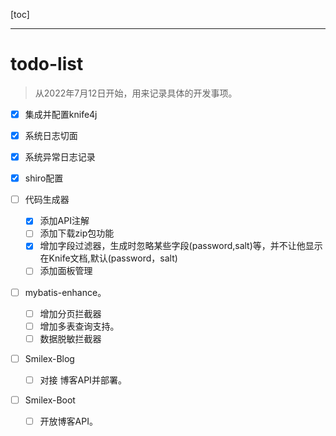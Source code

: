 [toc]

---



# todo-list

> 从2022年7月12日开始，用来记录具体的开发事项。

- [x] 集成并配置knife4j

- [x] 系统日志切面

- [x] 系统异常日志记录

- [x] shiro配置

- [ ] 代码生成器

  - [x] 添加API注解
  - [ ] 添加下载zip包功能
  - [x] 增加字段过滤器，生成时忽略某些字段(password,salt)等，并不让他显示在Knife文档,默认(password，salt)
  - [ ] 添加面板管理

- [ ] mybatis-enhance。

  - [ ] 增加分页拦截器
  - [ ] 增加多表查询支持。
  - [ ] 数据脱敏拦截器

- [ ] Smilex-Blog 

  - [ ] 对接 博客API并部署。

- [ ] Smilex-Boot

  - [ ] 开放博客API。

    
